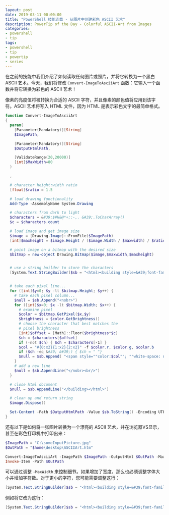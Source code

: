 ```yaml
---
layout: post
date: 2019-03-11 00:00:00
title: "PowerShell 技能连载 - 从图片中创建彩色 ASCII 艺术"
description: PowerTip of the Day - Colorful ASCII-Art from Images
categories:
- powershell
- tip
tags:
- powershell
- tip
- powertip
- series
---
```

在之前的技能中我们介绍了如何读取任何图片或照片，并将它转换为一个黑白 ASCII 艺术。今天，我们将修改 `Convert-ImageToAsciiArt` 函数：它输入一个函数并将它转换为彩色的 ASCII 艺术！

像素的亮度值将被转换为合适的 ASCII 字符，并且像素的颜色值将应用到该字符。ASCII 艺术将写入 HTML 文件，因为 HTML 是表示彩色文字的最简单格式。

```powershell
function Convert-ImageToAsciiArt
{
  param(
    [Parameter(Mandatory)][String]
    $ImagePath,

    [Parameter(Mandatory)][String]
    $OutputHtmlPath,

    [ValidateRange(20,20000)]
    [int]$MaxWidth=80
  )

  ,

  # character height:width ratio
  [float]$ratio = 1.5

  # load drawing functionality
  Add-Type -AssemblyName System.Drawing

  # characters from dark to light
  $characters = &#39;$#H&@*+;:-,. &#39;.ToCharArray()
  $c = $characters.count

  # load image and get image size
  $image = [Drawing.Image]::FromFile($ImagePath)
  [int]$maxheight = $image.Height / ($image.Width / $maxwidth) / $ratio

  # paint image on a bitmap with the desired size
  $bitmap = new-object Drawing.Bitmap($image,$maxwidth,$maxheight)


  # use a string builder to store the characters
  [System.Text.StringBuilder]$sb = "<html><building style=&#39;font-family:""Consolas""&#39;>"


  # take each pixel line...
  for ([int]$y=0; $y -lt $bitmap.Height; $y++) {
    # take each pixel column...
    $null = $sb.Append("<nobr>")
    for ([int]$x=0; $x -lt $bitmap.Width; $x++) {
      # examine pixel
      $color = $bitmap.GetPixel($x,$y)
      $brightness = $color.GetBrightness()
      # choose the character that best matches the
      # pixel brightness
      [int]$offset = [Math]::Floor($brightness*$c)
      $ch = $characters[$offset]
      if (-not $ch) { $ch = $characters[-1] }
      $col = "#{0:x2}{1:x2}{2:x2}" -f $color.r, $color.g, $color.b
      if ($ch -eq &#39; &#39;) { $ch = " "}
      $null = $sb.Append( "<span style=""color:$col""; ""white-space: nowrap;"">$ch</span>")
    }
    # add a new line
    $null = $sb.AppendLine("</nobr><br/>")
  }

  # close html document
  $null = $sb.AppendLine("</building></html>")

  # clean up and return string
  $image.Dispose()

  Set-Content -Path $OutputHtmlPath -Value $sb.ToString() -Encoding UTF8
}
```

还有以下是如何将一张图片转换为一个漂亮的 ASCII 艺术，并在浏览器VS显示，甚至在彩色打印机中打印出来：

```powershell
$ImagePath = "C:\someInputPicture.jpg"
$OutPath = "$home\desktop\ASCIIArt.htm"

Convert-ImageToAsciiArt -ImagePath $ImagePath -OutputHtml $OutPath -MaxWidth 150
Invoke-Item -Path $OutPath
```

可以通过调整 `-MaxWidth` 来控制细节。如果增加了宽度，那么也必须调整字体大小并增加字符数。对于更小的字符，您可能需要调整这行：

```powershell
[System.Text.StringBuilder]$sb = "<html><building style=&#39;font-family:""Consolas""&#39;>"
```

例如将它改为这行：

```powershell
[System.Text.StringBuilder]$sb = "<html><building style=&#39;font-family:""Consolas"";font-size:4px&#39;>"
```

<!--本文国际来源：[Colorful ASCII-Art from Images](https://community.idera.com/database-tools/powershell/powertips/b/tips/posts/colorful-ascii-art-from-images)-->

